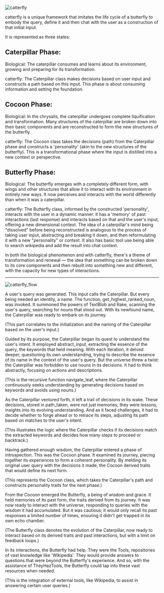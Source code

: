 ![catterfly](https://github.com/EveryOneIsGross/catterflyAI/assets/23621140/d2ee9a71-bbb5-4629-8d01-964bfb117fbd)

catterfly is a unique framework that imitates the life cycle of a butterfly to embody the query, define it and then chat with the user as a construction of that initial input.

It is represented as three states:

## Caterpillar Phase:

Biological: The caterpillar consumes and learns about its environment, growing and preparing for its transformation.

catterfly: The Caterpillar class makes decisions based on user input and constructs a path based on this input. This phase is about consuming information and setting the foundation.

## Cocoon Phase:

Biological: In the chrysalis, the caterpillar undergoes complete liquification and transformation. Many structures of the caterpillar are broken down into their basic components and are reconstructed to form the new structures of the butterfly.

catterfly: The Cocoon class takes the decisions (path) from the Caterpillar phase and constructs a 'personality' (akin to the new structures of the butterfly). This is a transformational phase where the input is distilled into a new context or perspective.

## Butterfly Phase:

Biological: The butterfly emerges with a completely different form, with wings and other structures that allow it to interact with its environment in entirely new ways. It now perceives and interacts with the world differently than when it was a caterpillar.

catterfly: The Butterfly class, informed by the constructed 'personality', interacts with the user in a dynamic manner. It has a 'memory' of past interactions (last response) and interacts based on that and the user's input, offering a new dimensional context. The idea of a caterpillar's mind being "dissolved" before being reconstructed is analogous to the process of taking user input, abstracting and breaking it down, and then reformulating it with a new "personality" or context. It also has basic tool use being able to search wikipedia and add the result into chat context. 

In both the biological phenomenon and with catterfly, there's a theme of transformation and renewal — the idea that something can be broken down to its core components and then rebuilt into something new and different, with the capacity for new types of interactions.

---
![catterfly_flow](https://github.com/EveryOneIsGross/catterflyAI/assets/23621140/0f5763f5-5201-4786-9b57-8fe31bb2443c)

A user's query was generated. This input calls the Caterpillar. But every being needed an identity, a name. The function, get_highest_ranked_noun, was invoked. It summoned the powers of TextBlob and Rake, scanning the user's query, searching for nouns that stood out. With its newfound name, the Caterpillar was ready to embark on its journey.

(This part correlates to the initialization and the naming of the Caterpillar based on the user's input.)

Guided by its purpose, the Caterpillar began its quest to understand the user's intent. It employed abstract_input, extracting the essence of the query, the keywords that held meaning. With each iteration, it delved deeper, questioning its own understanding, trying to describe the essence of its name in the context of the user's query. But the universe threw a twist: the Caterpillar was forbidden to use nouns in its decisions. It had to think abstractly, focusing on actions and descriptions.

(This is the recursive function navigate_leaf, where the Caterpillar continuously seeks understanding by generating decisions based on keywords and avoids using nouns.)

As the Caterpillar ventured forth, it left a trail of decisions in its wake. These decisions, stored in path_taken, were not just memories; they were lessons, insights into its evolving understanding. And as it faced challenges, it had to decide whether to forge ahead or to retrace its steps, adjusting its path based on matches to the user's intent.

(This illustrates the logic where the Caterpillar checks if its decisions match the extracted keywords and decides how many steps to proceed or backtrack.)

Having gathered enough wisdom, the Caterpillar entered a phase of introspection. This was the Cocoon phase. It examined its journey, piecing together its experiences to form a coherent personality. By melding its original user query with the decisions it made, the Cocoon derived traits that would define its next form.

(This represents the Cocoon class, which takes the Caterpillar's path and constructs personality traits for the next phase.)

From the Cocoon emerged the Butterfly, a being of wisdom and grace. It held memories of its past form, the traits derived from its journey. It was now ready to interact with the universe, responding to queries with the wisdom it had accumulated. But it was cautious; it would only recall its past responses a limited number of times, ensuring it didn't get trapped in its own echo chamber.

(The Butterfly class denotes the evolution of the Caterpillar, now ready to interact based on its derived traits and past interactions, but with a limit on feedback loops.)

In its interactions, the Butterfly had help. They were the Tools, repositories of vast knowledge like 'Wikipedia'. They would provide answers to questions that were beyond the Butterfly's experience. And so, with the assistance of TheyHazTools, the Butterfly could tap into these vast resources when needed.

(This is the integration of external tools, like Wikipedia, to assist in answering certain user queries.)
